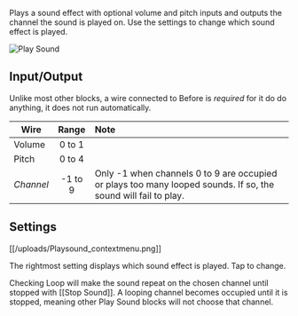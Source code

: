 Plays a sound effect with optional volume and pitch inputs and outputs the channel the sound is played on. Use the settings to change which sound effect is played.

![Play Sound](https://media.discordapp.net/attachments/777896239857270846/897474099331358813/Play_Sound.png?width=336&height=336)

## Input/Output

Unlike most other blocks, a wire connected to Before is *required* for it do do anything, it does not run automatically.

| Wire       | Range | Note |
|----------- |:-----:|:-----|
| Volume     | 0 to 1  | 
| Pitch      | 0 to 4  | 
| *Channel*  | -1 to 9 | Only -1 when channels 0 to 9 are occupied or plays too many looped sounds. If so, the sound will fail to play.

## Settings

[[/uploads/Playsound_contextmenu.png]]

The rightmost setting displays which sound effect is played. Tap to change.

Checking Loop will make the sound repeat on the chosen channel until stopped with [[Stop Sound]]. A looping channel becomes occupied until it is stopped, meaning other Play Sound blocks will not choose that channel. 

